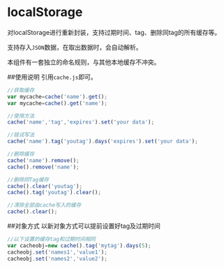 # localStorage
对localStorage进行重新封装，支持过期时间、tag、删除同tag的所有缓存等。

支持存入`JSON`数据，在取出数据时，会自动解析。

本组件有一套独立的命名规则，与其他本地缓存不冲突。

##使用说明
引用`cache.js`即可。

```javascript
//获取缓存
var mycache=cache('name').get();
var mycache=cache().get('name');

//使用方法
cache('name','tag','expires').set('your data');

//链试写法
cache('name').tag('youtag').days('expires').set('your data');

//删除缓存
cache('name').remove();
cache().remove('name');

//删除同Tag缓存
cache().clear('youtag');
cache().tag('youtag').clear();

//清除全部由cache写入的缓存
cache().clear();
```

##对象方式
以新对象方式可以提前设置好tag及过期时间
```javascript
//以下设置的缓存tag和过期时间相同
var cacheobj=new cache().tag('mytag').days(5);
cacheobj.set('names1','value1');
cacheobj.set('names2','value2');
```
